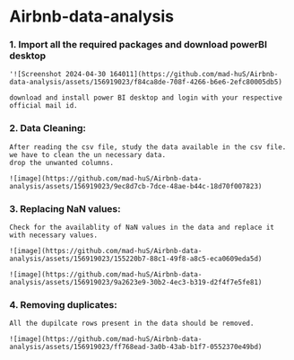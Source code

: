 # Airbnb-data-analysis

### 1. Import all the required packages and download powerBI desktop
    
    '![Screenshot 2024-04-30 164011](https://github.com/mad-huS/Airbnb-data-analysis/assets/156919023/f84ca8de-708f-4266-b6e6-2efc80005db5)

    download and install power BI desktop and login with your respective official mail id.

### 2. Data Cleaning:

    After reading the csv file, study the data available in the csv file. we have to clean the un necessary data.
    drop the unwanted columns.

    ![image](https://github.com/mad-huS/Airbnb-data-analysis/assets/156919023/9ec8d7cb-7dce-48ae-b44c-18d70f007823)

### 3. Replacing NaN values:

    Check for the availablity of NaN values in the data and replace it with necessary values.

    ![image](https://github.com/mad-huS/Airbnb-data-analysis/assets/156919023/155220b7-88c1-49f8-a8c5-eca0609eda5d)

    ![image](https://github.com/mad-huS/Airbnb-data-analysis/assets/156919023/9a2623e9-30b2-4ec3-b319-d2f4f7e5fe81)

### 4. Removing duplicates:

    All the dupilcate rows present in the data should be removed.

    ![image](https://github.com/mad-huS/Airbnb-data-analysis/assets/156919023/ff768ead-3a0b-43ab-b1f7-0552370e49bd)


    



